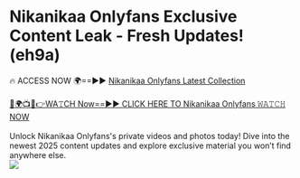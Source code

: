 # Nikanikaa Onlyfans Exclusive Content Leak - Fresh Updates! (eh9a)

🔥 ACCESS NOW 🌍==►► <a href="https://tinyurl.com/kvy9nzfs" rel="nofollow">Nikanikaa Onlyfans Latest Collection</a>
<br><br>
[🔴🌍📺📱👉WA𝚃CH Now==►► CLICK HERE TO Nikanikaa Onlyfans 𝚆𝙰𝚃𝙲𝙷 NOW](https://tinyurl.com/kvy9nzfs)
<br><br>
Unlock Nikanikaa Onlyfans's private videos and photos today! Dive into the newest 2025 content updates and explore exclusive material you won’t find anywhere else.
<br>
<a href="https://tinyurl.com/kvy9nzfs" rel="nofollow" data-target="animated-image.originalLink"><img src="https://camo.githubusercontent.com/8a4f000d20f83aca3bf7ec5f350d767afa0574a8a352519fd8cfa583a6f93a33/68747470733a2f2f692e696d6775722e636f6d2f644a486b345a712e676966" data-canonical-src="https://i.imgur.com/dJHk4Zq.gif" style="max-width: 100%; display: inline-block;" data-target="animated-image.originalImage"></a>
<br>
